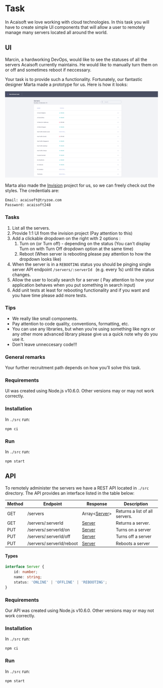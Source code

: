 # Task

In Acaisoft we love working with cloud technologies. In this task you will have to create simple UI components that will allow a user to remotely manage many servers located all around the world.

## UI

Marcin, a hardworking DevOps, would like to see the statuses of all the servers Acaisoft currently maintains. He would like to manually turn them on or off and sometimes reboot if neccessary.

Your task is to provide such a functionality. Fortunately, our fantastic
designer Marta made a prototype for us. Here is how it looks:

![img](./images/server-ui.png)

Marta also made the [Invision](https://www.invisionapp.com/) project for us, so we can freely check out the styles.
The credentials are:
```
Email: acaisoft@tryzoe.com
Password: acaisoft248
```

### Tasks
 1. List all the servers.
 2. Provide 1:1 UI from the invision project (Pay attention to this)
 2. Add a clickable dropdown on the right with 2 options :
    1. Turn on (or Turn off) - depending on the status (You can't display Turn on with Turn Off dropdown option at the same time)
    2. Reboot (When server is rebooting please pay attention to how the dropdown looks like)
 3. When the server is in a `REBOOTING` status you should be pinging single server API endpoint `/servers/:serverId `  (e.g. every 1s) until the status changes.
 4. Allow the user to locally search for a server ( Pay attention to how your application behaves when you put something in search input)
 5. Add unit tests at least for rebooting functionality and if you want and you have time please add more tests.

### Tips
 - We really like small components.
 - Pay attention to code quality, conventions, formatting, etc.
 - You can use any libraries, but when you’re using something like ngrx or any other more advanced library please give us a quick note why do you use it.
 - Don't leave unneccesary code!!!
 
### General remarks

Your further recruitment path depends on how you’ll solve this task.

### Requirements

UI was created using Node.js v10.6.0. Other versions may or may not work correctly.

### Installation

In `./src` run:

```shell
npm ci
```

### Run

In `./src` run:

```shell
npm start
```

## API

To remotely administer the servers we have a REST API located in `./src` directory.
The API provides an interface listed in the table below:

| Method | Endpoint | Response | Description |
|---|---|---|---|
| GET | /servers | Array\<[Server](#types)\> | Returns a list of all servers. |
| GET | /servers/:serverId | [Server](#types) | Returns a server. |
| PUT | /servers/:serverId/on | [Server](#types) | Turns on a server |
| PUT | /servers/:serverId/off | [Server](#types) | Turns off a server |
| PUT | /servers/:serverId/reboot | [Server](#types) | Reboots a server |

#### Types
```typescript
interface Server {
    id: number;
    name: string;
    status: 'ONLINE' | 'OFFLINE' | 'REBOOTING';
}
```

### Requirements

Our API was created using Node.js v10.6.0. Other versions may or may not work correctly.

### Installation

In `./src` run:

```shell
npm ci
```

### Run

In `./src` run:

```shell
npm start
```
